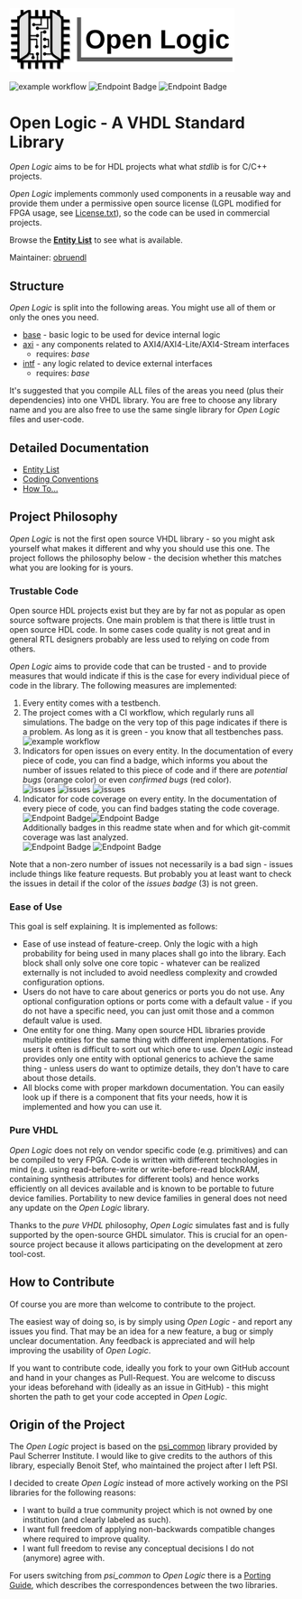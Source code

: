 <img src="./doc/Logo.png" alt="Logo" width="400">

![example workflow](https://github.com/obruendl/open-logic/actions/workflows/simulation.yml/badge.svg) 
![Endpoint Badge](https://img.shields.io/endpoint?url=https://storage.googleapis.com/open-logic-badges/coverage/version.json?cacheSeconds=0)
![Endpoint Badge](https://img.shields.io/endpoint?url=https://storage.googleapis.com/open-logic-badges/coverage/date.json?cacheSeconds=0)

# Open Logic - A VHDL Standard Library

*Open Logic* aims to be for HDL projects what what *stdlib* is for C/C++ projects. 

*Open Logic* implements commonly used components in a reusable way and provide them under a permissive open source license (LGPL modified for FPGA usage, see [License.txt](./License.txt)), so the code can be used in commercial projects. 

Browse the [**Entity List**](./doc/EntityList.md) to see what is available.

Maintainer: [obruendl](oliver.bruendler@gmx.ch)

## Structure

*Open Logic* is split into the following areas. You might use all of them or only the ones you need.

* [base](./doc/EntityList.md#base) - basic logic to be used for device internal logic
* [axi](./doc/EntityList.md#axi)  - any components related to AXI4/AXI4-Lite/AXI4-Stream interfaces
  * requires: *base*
* [intf](./doc/EntityList.md#intf)  - any logic related to device external interfaces 
  * requires: *base*

It's suggested that you compile ALL files of the areas you need (plus their dependencies) into one VHDL library. You are free to choose any library name and you are also free to use the same single library for *Open Logic* files and user-code.

## Detailed Documentation

* [Entity List](./doc/EntityList.md)
* [Coding Conventions](./doc/Conventions.md)
* [How To...](./doc/HowTo.md)

## Project Philosophy

*Open Logic* is not the first open source VHDL library - so you might ask yourself what makes it different and why you should use this one. The project follows the philosophy below - the decision whether this matches what you are looking for is yours.

### Trustable Code

Open source HDL projects exist but they are by far not as popular as open source software projects. One main problem is that there is little trust in open source HDL code. In some cases code quality is not great and in general RTL designers probably are less used to relying on code from others.

*Open Logic* aims to provide code that can be trusted - and to provide measures that would indicate if this is the case for every individual piece of code in the library. The following measures are implemented:

1. Every entity comes with a testbench.
2. The project comes with a CI workflow, which regularly runs all simulations. The badge on the very top of this page indicates if there is a problem. As long as it is green - you know that all testbenches pass. <br>![example workflow](https://github.com/obruendl/open-logic/actions/workflows/simulation.yml/badge.svg) 
3. Indicators for open issues on every entity. In the documentation of every piece of code, you can find a badge, which informs you about the number of issues related to this piece of code and if there are *potential bugs* (orange color) or even *confirmed bugs* (red color).<br>
   ![issues](https://img.shields.io/badge/issues-0-green) ![issues](https://img.shields.io/badge/issues-2-orange) ![issues](https://img.shields.io/badge/issues-2-red)
4. Indicator for code coverage on every entity. In the documentation of every piece of code, you can find badges stating the code coverage. <br>
   ![Endpoint Badge](https://img.shields.io/endpoint?url=https://storage.googleapis.com/open-logic-badges/coverage/olo_base_cc_bits.json?cacheSeconds=0)![Endpoint Badge](https://img.shields.io/endpoint?url=https://storage.googleapis.com/open-logic-badges/branches/olo_base_cc_bits.json?cacheSeconds=0)  <br>
   Additionally badges in this readme state when and for which git-commit coverage was last analyzed. <br>
   ![Endpoint Badge](https://img.shields.io/endpoint?url=https://storage.googleapis.com/open-logic-badges/coverage/version.json?cacheSeconds=0) ![Endpoint Badge](https://img.shields.io/endpoint?url=https://storage.googleapis.com/open-logic-badges/coverage/date.json?cacheSeconds=0)

Note that a non-zero number of issues not necessarily is a bad sign - issues include things like feature requests. But probably you at least want to check the issues in detail if the color of the *issues badge* (3) is not green.

### Ease of Use

This goal is self explaining. It is implemented as follows:

* Ease of use instead of feature-creep. Only the logic with a high probability for being used in many places shall go into the library. Each block shall only solve one core topic - whatever can be realized externally is not included to avoid needless complexity and crowded configuration options. 
* Users do not have to care about generics or ports you do not use. Any optional configuration options or ports come with a default value - if you do not have a specific need, you can just omit those and a common default value is used.
* One entity for one thing. Many open source HDL libraries provide multiple entities for the same thing with different implementations. For users it often is difficult to sort out which one to use. *Open Logic* instead provides only one entity with optional generics to achieve the same thing - unless users do want to optimize details, they don't have to care about those details.
* All blocks come with proper markdown documentation. You can easily look up if there is a component that fits your needs, how it is implemented and how you can use it.

### Pure VHDL

*Open Logic* does not rely on vendor specific code (e.g. primitives) and can be compiled to very FPGA. Code is written with different technologies in mind (e.g. using read-before-write or write-before-read blockRAM, containing synthesis attributes for different tools) and hence works efficiently on all devices available and is known to be portable to future device families. Portability to new device families in general does not need any update on the *Open Logic* library.

Thanks to the *pure VHDL* philosophy, *Open Logic* simulates fast and is fully supported by the open-source GHDL simulator. This is crucial for an open-source project because it allows participating on the development at zero tool-cost.

## How to Contribute

Of course you are more than welcome to contribute to the project.

The easiest way of doing so, is by simply using *Open Logic* - and report any issues you find. That may be an idea for a new feature, a bug or simply unclear documentation. Any feedback is appreciated and will help improving the usability of *Open Logic*.

If you want to contribute code, ideally you fork to your own GitHub account and hand in your changes as Pull-Request. You are welcome to discuss your ideas beforehand with (ideally as an issue in GitHub) - this might shorten the path to get your code accepted in *Open Logic*.

## Origin of the Project

The *Open Logic* project is based on the [psi_common](https://github.com/paulscherrerinstitute/psi_common/tree/57aa85217e727b5fbddf8f000b270ab77602b03e) library provided by Paul Scherrer Institute. I would like to give credits to the authors of this library, especially Benoit Stef, who maintained the project after I left PSI.

I decided to create *Open Logic* instead of more actively working on the PSI libraries for the following reasons:

* I want to build a true community project which is not owned by one institution (and clearly labeled as such).
* I want full freedom of applying non-backwards compatible changes where required to improve quality.
* I want full freedom to revise any conceptual decisions I do not (anymore) agree with.

For users switching from *psi_common* to *Open Logic* there is a [Porting Guide](./doc/PsiCommonPorting.md), which describes the correspondences between the two libraries.

